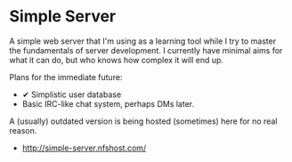 # Simple Server
A simple web server that I'm using as a learning tool while I try to master the fundamentals of server development. I currently have minimal aims for what it can do, but who knows how complex it will end up.

Plans for the immediate future:
 - ✔ Simplistic user database
 - Basic IRC-like chat system, perhaps DMs later.

A (usually) outdated version is being hosted (sometimes) here for no real reason.
 - http://simple-server.nfshost.com/
